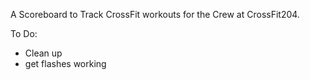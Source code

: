 A Scoreboard to Track CrossFit workouts for the Crew at CrossFit204.

To Do:
- Clean up
- get flashes working
